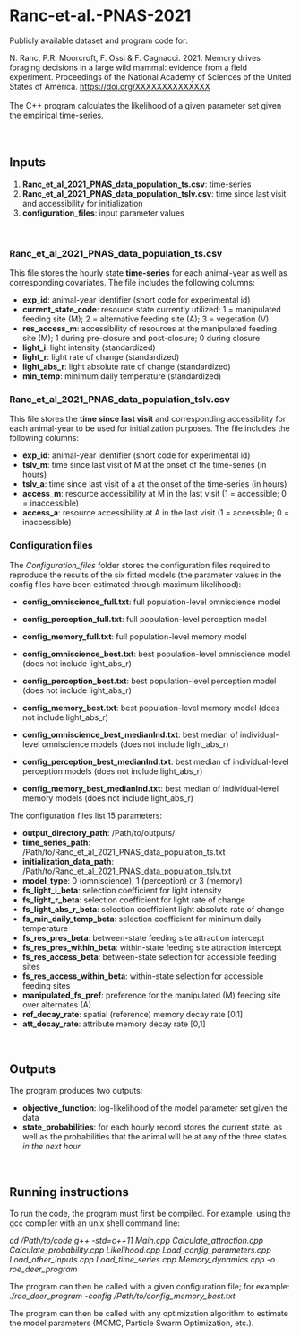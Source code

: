 # Ranc-et-al.-PNAS-2021

Publicly available dataset and program code for:

N. Ranc, P.R. Moorcroft, F. Ossi & F. Cagnacci. 2021. Memory drives foraging decisions in a large wild mammal: evidence from a field experiment. Proceedings of the National Academy of Sciences of the United States of America. https://doi.org/XXXXXXXXXXXXXX
<br> 
<br>
The C++ program calculates the likelihood of a given parameter set given the empirical time-series.\
<br>
<br>

## Inputs
1. **Ranc_et_al_2021_PNAS_data_population_ts.csv**: time-series
1. **Ranc_et_al_2021_PNAS_data_population_tslv.csv**: time since last visit and accessibility for initialization
1. **configuration_files**: input parameter values
<br>

### Ranc_et_al_2021_PNAS_data_population_ts.csv
This file stores the hourly state **time-series** for each animal-year as well as corresponding covariates. The file includes the following columns:
* **exp_id**: animal-year identifier (short code for experimental id)
* **current_state_code**: resource state currently utilized; 1 = manipulated feeding site (M); 2 = alternative feeding site (A); 3 = vegetation (V)
* **res_access_m**: accessibility of resources at the manipulated feeding site (M); 1 during pre-closure and post-closure; 0 during closure
* **light_i**: light intensity (standardized)
* **light_r**: light rate of change (standardized)
* **light_abs_r**: light absolute rate of change (standardized)
* **min_temp**: minimum daily temperature (standardized)

### Ranc_et_al_2021_PNAS_data_population_tslv.csv
This file stores the **time since last visit** and corresponding accessibility for each animal-year to be used for initialization purposes. The file includes the following columns:
* **exp_id**: animal-year identifier (short code for experimental id)
* **tslv_m**: time since last visit of M at the onset of the time-series (in hours)
* **tslv_a**: time since last visit of a at the onset of the time-series (in hours)
* **access_m**: resource accessibility at M in the last visit (1 = accessible; 0 = inaccessible)
* **access_a**: resource accessibility at A in the last visit (1 = accessible; 0 = inaccessible)

### Configuration files
The *Configuration_files* folder stores the configuration files required to reproduce the results of the six fitted models (the parameter values in the config files have been estimated through maximum likelihood):
* **config_omniscience_full.txt**: full population-level omniscience model
* **config_perception_full.txt**: full population-level perception model
* **config_memory_full.txt**: full population-level memory model

* **config_omniscience_best.txt**: best population-level omniscience model (does not include light_abs_r)
* **config_perception_best.txt**: best population-level perception model (does not include light_abs_r)
* **config_memory_best.txt**: best population-level memory model (does not include light_abs_r)

* **config_omniscience_best_medianInd.txt**: best median of individual-level omniscience models (does not include light_abs_r)
* **config_perception_best_medianInd.txt**: best median of individual-level perception models (does not include light_abs_r)
* **config_memory_best_medianInd.txt**: best median of individual-level memory models (does not include light_abs_r)

The configuration files list 15 parameters:
* **output_directory_path**: /Path/to/outputs/
* **time_series_path**: /Path/to/Ranc_et_al_2021_PNAS_data_population_ts.txt
* **initialization_data_path**: /Path/to/Ranc_et_al_2021_PNAS_data_population_tslv.txt
* **model_type**: 0 (omniscience), 1 (perception) or 3 (memory)
* **fs_light_i_beta**: selection coefficient for light intensity
* **fs_light_r_beta**: selection coefficient for light rate of change
* **fs_light_abs_r_beta**: selection coefficient light absolute rate of change
* **fs_min_daily_temp_beta**: selection coefficient for minimum daily temperature
* **fs_res_pres_beta**: between-state feeding site attraction intercept
* **fs_res_pres_within_beta**: within-state feeding site attraction intercept
* **fs_res_access_beta**: between-state selection for accessible feeding sites
* **fs_res_access_within_beta**: within-state selection for accessible feeding sites
* **manipulated_fs_pref**: preference for the manipulated (M) feeding site over alternates (A)
* **ref_decay_rate**: spatial (reference) memory decay rate [0,1]
* **att_decay_rate**: attribute memory decay rate [0,1]
<br>


## Outputs
The program produces two outputs:
* **objective_function**: log-likelihood of the model parameter set given the data
* **state_probabilities**: for each hourly record stores the current state, as well as the probabilities that the animal will be at any of the three states *in the next hour*
<br>


## Running instructions
To run the code, the program must first be compiled. For example, using the gcc compiler with an unix shell command line:

*cd /Path/to/code*
*g++ -std=c++11 Main.cpp Calculate_attraction.cpp Calculate_probability.cpp Likelihood.cpp Load_config_parameters.cpp Load_other_inputs.cpp Load_time_series.cpp Memory_dynamics.cpp -o roe_deer_program*

The program can then be called with a given configuration file; for example:
*./roe_deer_program -config /Path/to/config_memory_best.txt*

The program can then be called with any optimization algorithm to estimate the model parameters (MCMC, Particle Swarm Optimization, etc.).
